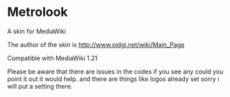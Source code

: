 Metrolook
=========

A skin for MediaWiki

The author of the skin is http://www.pidgi.net/wiki/Main_Page


Compatible with MediaWiki 1.21

Please be aware that there are issues in the codes if you see any could you point it out it would help. and there are things like logos already set sorry i will put a setting there.
